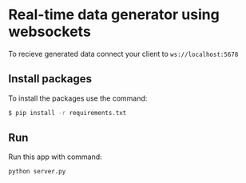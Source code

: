 # Real-time data generator using websockets

To recieve generated data connect your client to `ws://localhost:5678`

## Install packages
To install the packages use the command:
```bash
$ pip install -r requirements.txt
```

## Run
Run this app with command:
```bash
python server.py
```